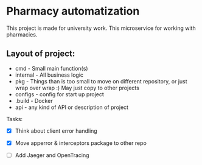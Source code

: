 # Pharmacy automatization

This project is made for university work. This microservice for working with pharmacies.

## Layout of project:
- cmd - Small main function(s)
- internal - All business logic 
- pkg - Things than is too small to move on different repository, or just wrap over wrap :) May just copy to other projects
- configs - config for start up project
- .build - Docker
- api - any kind of API or description of project

Tasks:
- [x] Think about client error handling 
- [x] Move apperror & interceptors package to other repo
- [ ] Add Jaeger and OpenTracing

